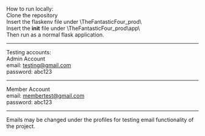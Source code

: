 How to run locally: \
  Clone the repository \
  Insert the flaskenv file under \TheFantasticFour_prod\ \
  Insert the __init__ file under \TheFantasticFour_prod\app\ \
  Then run as a normal flask application. 
  ______________________________________________________________________________________________
  Testing accounts: \
  Admin Account \
  email: testing@gmail.com \
  password: abc123 
  ____________________________________________________________________________________________
  Member Account \
  email: membertest@gmail.com \
  password: abc123 
  _______________________________________________________________________________________________
  Emails may be changed under the profiles for testing email functionality of the project.
